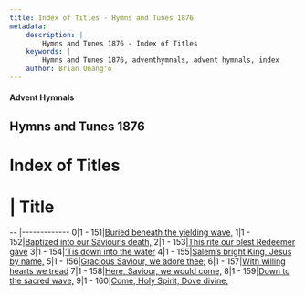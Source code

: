 ```yaml
---
title: Index of Titles - Hymns and Tunes 1876
metadata:
    description: |
        Hymns and Tunes 1876 - Index of Titles
    keywords: |
        Hymns and Tunes 1876, adventhymnals, advent hymnals, index
    author: Brian Onang'o
---
```


#### Advent Hymnals

## Hymns and Tunes 1876

# Index of Titles
# | Title                        
-- |-------------
0|1 - 151|[Buried beneath the yielding wave,](/101-200/151-160/01.Buried-beneath-the-yielding-wave,)
1|1 - 152|[Baptized into our Saviour’s death,](/101-200/151-160/02.Baptized-into-our-Saviour’s-death,)
2|1 - 153|[This rite our blest Redeemer gave](/101-200/151-160/03.This-rite-our-blest-Redeemer-gave)
3|1 - 154|[’Tis down into the water](/101-200/151-160/04.’Tis-down-into-the-water)
4|1 - 155|[Salem’s bright King, Jesus by name,](/101-200/151-160/05.Salem’s-bright-King,-Jesus-by-name,)
5|1 - 156|[Gracious Saviour, we adore thee;](/101-200/151-160/06.Gracious-Saviour,-we-adore-thee;)
6|1 - 157|[With willing hearts we tread](/101-200/151-160/07.With-willing-hearts-we-tread)
7|1 - 158|[Here, Saviour, we would come,](/101-200/151-160/08.Here,-Saviour,-we-would-come,)
8|1 - 159|[Down to the sacred wave,](/101-200/151-160/09.Down-to-the-sacred-wave,)
9|1 - 160|[Come, Holy Spirit, Dove divine,](/101-200/151-160/10.Come,-Holy-Spirit,-Dove-divine,)